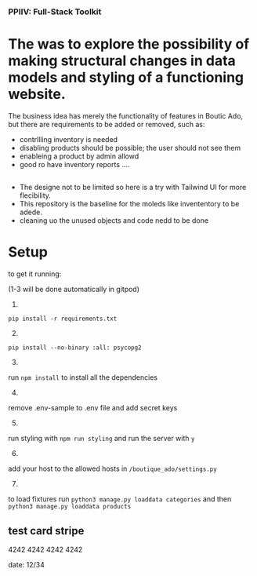 
### PPIIV: Full-Stack Toolkit
# The was to explore the possibility of making structural changes in data models and styling of a functioning website.

The business idea has merely the functionality of features in Boutic Ado, but there are requirements to be added or removed, such as:

- contrllling inventory is needed
- disabling products should be possible; the user should not see them
- enableing a product by admin allowd
- good ro have inventory reports ....

##
- The designe not to be limited so here is a try with Tailwind UI for more flecibility.
- This repository is the baseline for the moleds like invententory to be adede.
- cleaning uo the unused objects and code nedd to be done







# Setup
to get it running:

(1-3 will be done automatically in gitpod)

1.
```
pip install -r requirements.txt
```

2.
```
pip install --no-binary :all: psycopg2
```

3. 
run `npm install` to install all the dependencies

4.
remove .env-sample to .env file and add secret keys

5.
run styling with `npm run styling` and run the server with `y`

6.
add your host to the allowed hosts in `/boutique_ado/settings.py`

7.
to load fixtures run `python3 manage.py loaddata categories` and then `python3 manage.py loaddata products`



## test card stripe

4242 4242 4242 4242

date: 12/34